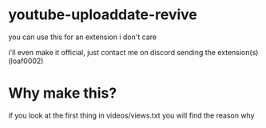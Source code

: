 # youtube-uploaddate-revive
you can use this for an extension i don't care

i'll even make it official, just contact me on discord sending the extension(s) (loaf0002)
# Why make this?

if you look at the first thing in videos/views.txt you will find the reason why
